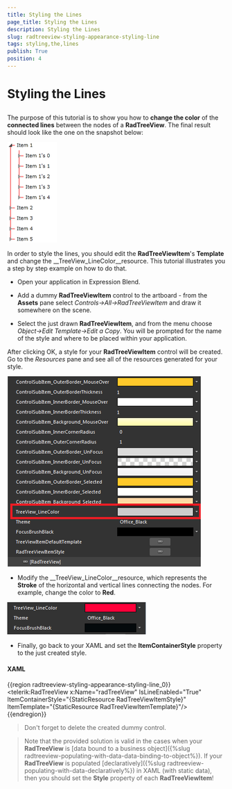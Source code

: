 ```yaml
---
title: Styling the Lines
page_title: Styling the Lines
description: Styling the Lines
slug: radtreeview-styling-appearance-styling-line
tags: styling,the,lines
publish: True
position: 4
---
```


# Styling the Lines



## 

The purpose of this tutorial is to show you how to __change the color__ of the __connected lines__ between the nodes of a __RadTreeView__. The final result should look like the one on the snapshot below:

![](images/RadTreeView_StylingAndAppearance_StylingLines_010.png)

In order to style the lines, you should edit the __RadTreeViewItem__'s __Template__ and change the __TreeView_LineColor__resource. This tutorial illustrates you a step by step example on how to do that.

* Open your application in Expression Blend. 


* Add a dummy __RadTreeViewItem__ control to the artboard - from the __Assets__ pane select *Controls->All->RadTreeViewItem* and draw it somewhere on the scene. 

* Select the just drawn __RadTreeViewItem__, and from the menu choose *Object->Edit Template->Edit a Copy*. You will be prompted for the name of the style and where to be placed within your application.

After clicking OK, a style for your __RadTreeViewItem__ control will be created. Go to the *Resources* pane and see all of the resources generated for your style.

![](images/RadTreeView_StylingAndAppearance_StylingLines_040.png)

* Modify the __TreeView_LineColor__resource, which represents the __Stroke__ of the horizontal and vertical lines connecting the nodes. For example, change the color to __Red__. 

![](images/RadTreeView_StylingAndAppearance_StylingLines_050.png)

* Finally, go back to your XAML and set the __ItemContainerStyle__ property to the just created style. 

#### __XAML__

{{region radtreeview-styling-appearance-styling-line_0}}
	<telerik:RadTreeView x:Name="radTreeView" IsLineEnabled="True"
	    ItemContainerStyle="{StaticResource RadTreeViewItemStyle}"
	    ItemTemplate="{StaticResource RadTreeViewItemTemplate}"/>
	{{endregion}}



>Don't forget to delete the created dummy control.

>Note that the provided solution is valid in the cases when your __RadTreeView__ is [data bound to a business object]({%slug radtreeview-populating-with-data-data-binding-to-object%}). If your __RadTreeView__ is populated [declaratively]({%slug radtreeview-populating-with-data-declaratively%}) in XAML (with static data), then you should set the __Style__ property of each __RadTreeViewItem__!
